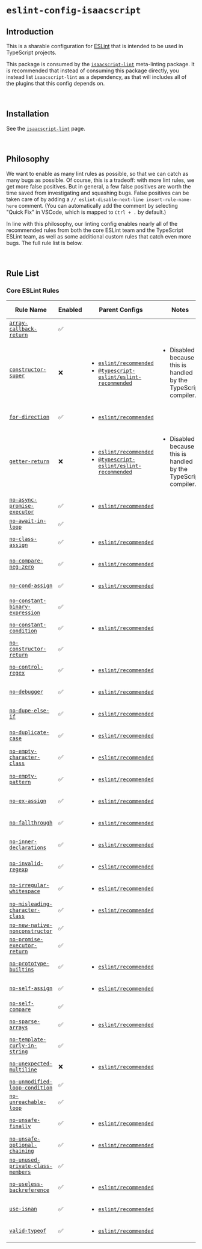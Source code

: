 # `eslint-config-isaacscript`

## Introduction

This is a sharable configuration for [ESLint](https://eslint.org/) that is intended to be used in TypeScript projects.

This package is consumed by the [`isaacscript-lint`](https://github.com/IsaacScript/isaacscript/tree/main/packages/isaacscript-lint) meta-linting package. It is recommended that instead of consuming this package directly, you instead list `isaacscript-lint` as a dependency, as that will includes all of the plugins that this config depends on.

<br>

## Installation

See the [`isaacscript-lint`](https://github.com/IsaacScript/isaacscript/tree/main/packages/isaacscript-lint#installation-instructions-for-typescript-projects) page.

<br>

## Philosophy

We want to enable as many lint rules as possible, so that we can catch as many bugs as possible. Of course, this is a tradeoff: with more lint rules, we get more false positives. But in general, a few false positives are worth the time saved from investigating and squashing bugs. False positives can be taken care of by adding a `// eslint-disable-next-line insert-rule-name-here` comment. (You can automatically add the comment by selecting "Quick Fix" in VSCode, which is mapped to `Ctrl + .` by default.)

In line with this philosophy, our linting config enables nearly all of the recommended rules from both the core ESLint team and the TypeScript ESLint team, as well as some additional custom rules that catch even more bugs. The full rule list is below.

<br>

## Rule List

### Core ESLint Rules

| Rule Name                                                                                                 | Enabled | Parent Configs                                                                                                                                                                                                                                                                                                  | Notes                                                                          | Source File                                                                                                                        |
| --------------------------------------------------------------------------------------------------------- | ------- | --------------------------------------------------------------------------------------------------------------------------------------------------------------------------------------------------------------------------------------------------------------------------------------------------------------- | ------------------------------------------------------------------------------ | ---------------------------------------------------------------------------------------------------------------------------------- |
| [`array-callback-return`](https://eslint.org/docs/latest/rules/array-callback-return)                     | ✅      |                                                                                                                                                                                                                                                                                                                 |                                                                                | [`base-eslint.js`](https://github.com/IsaacScript/isaacscript/blob/main/packages/eslint-config-isaacscript/configs/base-eslint.js) |
| [`constructor-super`](https://eslint.org/docs/latest/rules/constructor-super)                             | ❌      | <ul><li>[`eslint/recommended`](https://github.com/eslint/eslint/blob/main/packages/js/src/configs/eslint-recommended.js)</li><li>[`@typescript-eslint/eslint-recommended`](https://github.com/typescript-eslint/typescript-eslint/blob/main/packages/eslint-plugin/src/configs/eslint-recommended.ts)</li></ul> | <ul><li>Disabled because this is handled by the TypeScript compiler.</li></ul> | [`base-eslint.js`](https://github.com/IsaacScript/isaacscript/blob/main/packages/eslint-config-isaacscript/configs/base-eslint.js) |
| [`for-direction`](https://eslint.org/docs/latest/rules/for-direction)                                     | ✅      | <ul><li>[`eslint/recommended`](https://github.com/eslint/eslint/blob/main/packages/js/src/configs/eslint-recommended.js)</li></ul>                                                                                                                                                                              |                                                                                | [`base-eslint.js`](https://github.com/IsaacScript/isaacscript/blob/main/packages/eslint-config-isaacscript/configs/base-eslint.js) |
| [`getter-return`](https://eslint.org/docs/latest/rules/getter-return)                                     | ❌      | <ul><li>[`eslint/recommended`](https://github.com/eslint/eslint/blob/main/packages/js/src/configs/eslint-recommended.js)</li><li>[`@typescript-eslint/eslint-recommended`](https://github.com/typescript-eslint/typescript-eslint/blob/main/packages/eslint-plugin/src/configs/eslint-recommended.ts)</li></ul> | <ul><li>Disabled because this is handled by the TypeScript compiler.</li></ul> | [`base-eslint.js`](https://github.com/IsaacScript/isaacscript/blob/main/packages/eslint-config-isaacscript/configs/base-eslint.js) |
| [`no-async-promise-executor`](https://eslint.org/docs/latest/rules/no-async-promise-executor)             | ✅      | <ul><li>[`eslint/recommended`](https://github.com/eslint/eslint/blob/main/packages/js/src/configs/eslint-recommended.js)</li></ul>                                                                                                                                                                              |                                                                                | [`base-eslint.js`](https://github.com/IsaacScript/isaacscript/blob/main/packages/eslint-config-isaacscript/configs/base-eslint.js) |
| [`no-await-in-loop`](https://eslint.org/docs/latest/rules/no-await-in-loop)                               | ✅      |                                                                                                                                                                                                                                                                                                                 |                                                                                | [`base-eslint.js`](https://github.com/IsaacScript/isaacscript/blob/main/packages/eslint-config-isaacscript/configs/base-eslint.js) |
| [`no-class-assign`](https://eslint.org/docs/latest/rules/no-class-assign)                                 | ✅      | <ul><li>[`eslint/recommended`](https://github.com/eslint/eslint/blob/main/packages/js/src/configs/eslint-recommended.js)</li></ul>                                                                                                                                                                              |                                                                                | [`base-eslint.js`](https://github.com/IsaacScript/isaacscript/blob/main/packages/eslint-config-isaacscript/configs/base-eslint.js) |
| [`no-compare-neg-zero`](https://eslint.org/docs/latest/rules/no-compare-neg-zero)                         | ✅      | <ul><li>[`eslint/recommended`](https://github.com/eslint/eslint/blob/main/packages/js/src/configs/eslint-recommended.js)</li></ul>                                                                                                                                                                              |                                                                                | [`base-eslint.js`](https://github.com/IsaacScript/isaacscript/blob/main/packages/eslint-config-isaacscript/configs/base-eslint.js) |
| [`no-cond-assign`](https://eslint.org/docs/latest/rules/no-cond-assign)                                   | ✅      | <ul><li>[`eslint/recommended`](https://github.com/eslint/eslint/blob/main/packages/js/src/configs/eslint-recommended.js)</li></ul>                                                                                                                                                                              |                                                                                | [`base-eslint.js`](https://github.com/IsaacScript/isaacscript/blob/main/packages/eslint-config-isaacscript/configs/base-eslint.js) |
| [`no-constant-binary-expression`](https://eslint.org/docs/latest/rules/no-constant-binary-expression)     | ✅      |                                                                                                                                                                                                                                                                                                                 |                                                                                | [`base-eslint.js`](https://github.com/IsaacScript/isaacscript/blob/main/packages/eslint-config-isaacscript/configs/base-eslint.js) |
| [`no-constant-condition`](https://eslint.org/docs/latest/rules/no-constant-condition)                     | ✅      | <ul><li>[`eslint/recommended`](https://github.com/eslint/eslint/blob/main/packages/js/src/configs/eslint-recommended.js)</li></ul>                                                                                                                                                                              |                                                                                | [`base-eslint.js`](https://github.com/IsaacScript/isaacscript/blob/main/packages/eslint-config-isaacscript/configs/base-eslint.js) |
| [`no-constructor-return`](https://eslint.org/docs/latest/rules/no-constructor-return)                     | ✅      |                                                                                                                                                                                                                                                                                                                 |                                                                                | [`base-eslint.js`](https://github.com/IsaacScript/isaacscript/blob/main/packages/eslint-config-isaacscript/configs/base-eslint.js) |
| [`no-control-regex`](https://eslint.org/docs/latest/rules/no-control-regex)                               | ✅      | <ul><li>[`eslint/recommended`](https://github.com/eslint/eslint/blob/main/packages/js/src/configs/eslint-recommended.js)</li></ul>                                                                                                                                                                              |                                                                                | [`base-eslint.js`](https://github.com/IsaacScript/isaacscript/blob/main/packages/eslint-config-isaacscript/configs/base-eslint.js) |
| [`no-debugger`](https://eslint.org/docs/latest/rules/no-debugger)                                         | ✅      | <ul><li>[`eslint/recommended`](https://github.com/eslint/eslint/blob/main/packages/js/src/configs/eslint-recommended.js)</li></ul>                                                                                                                                                                              |                                                                                | [`base-eslint.js`](https://github.com/IsaacScript/isaacscript/blob/main/packages/eslint-config-isaacscript/configs/base-eslint.js) |
| [`no-dupe-else-if`](https://eslint.org/docs/latest/rules/no-dupe-else-if)                                 | ✅      | <ul><li>[`eslint/recommended`](https://github.com/eslint/eslint/blob/main/packages/js/src/configs/eslint-recommended.js)</li></ul>                                                                                                                                                                              |                                                                                | [`base-eslint.js`](https://github.com/IsaacScript/isaacscript/blob/main/packages/eslint-config-isaacscript/configs/base-eslint.js) |
| [`no-duplicate-case`](https://eslint.org/docs/latest/rules/no-duplicate-case)                             | ✅      | <ul><li>[`eslint/recommended`](https://github.com/eslint/eslint/blob/main/packages/js/src/configs/eslint-recommended.js)</li></ul>                                                                                                                                                                              |                                                                                | [`base-eslint.js`](https://github.com/IsaacScript/isaacscript/blob/main/packages/eslint-config-isaacscript/configs/base-eslint.js) |
| [`no-empty-character-class`](https://eslint.org/docs/latest/rules/no-empty-character-class)               | ✅      | <ul><li>[`eslint/recommended`](https://github.com/eslint/eslint/blob/main/packages/js/src/configs/eslint-recommended.js)</li></ul>                                                                                                                                                                              |                                                                                | [`base-eslint.js`](https://github.com/IsaacScript/isaacscript/blob/main/packages/eslint-config-isaacscript/configs/base-eslint.js) |
| [`no-empty-pattern`](https://eslint.org/docs/latest/rules/no-empty-pattern)                               | ✅      | <ul><li>[`eslint/recommended`](https://github.com/eslint/eslint/blob/main/packages/js/src/configs/eslint-recommended.js)</li></ul>                                                                                                                                                                              |                                                                                | [`base-eslint.js`](https://github.com/IsaacScript/isaacscript/blob/main/packages/eslint-config-isaacscript/configs/base-eslint.js) |
| [`no-ex-assign`](https://eslint.org/docs/latest/rules/no-ex-assign)                                       | ✅      | <ul><li>[`eslint/recommended`](https://github.com/eslint/eslint/blob/main/packages/js/src/configs/eslint-recommended.js)</li></ul>                                                                                                                                                                              |                                                                                | [`base-eslint.js`](https://github.com/IsaacScript/isaacscript/blob/main/packages/eslint-config-isaacscript/configs/base-eslint.js) |
| [`no-fallthrough`](https://eslint.org/docs/latest/rules/no-fallthrough)                                   | ✅      | <ul><li>[`eslint/recommended`](https://github.com/eslint/eslint/blob/main/packages/js/src/configs/eslint-recommended.js)</li></ul>                                                                                                                                                                              |                                                                                | [`base-eslint.js`](https://github.com/IsaacScript/isaacscript/blob/main/packages/eslint-config-isaacscript/configs/base-eslint.js) |
| [`no-inner-declarations`](https://eslint.org/docs/latest/rules/no-inner-declarations)                     | ✅      | <ul><li>[`eslint/recommended`](https://github.com/eslint/eslint/blob/main/packages/js/src/configs/eslint-recommended.js)</li></ul>                                                                                                                                                                              |                                                                                | [`base-eslint.js`](https://github.com/IsaacScript/isaacscript/blob/main/packages/eslint-config-isaacscript/configs/base-eslint.js) |
| [`no-invalid-regexp`](https://eslint.org/docs/latest/rules/no-invalid-regexp)                             | ✅      | <ul><li>[`eslint/recommended`](https://github.com/eslint/eslint/blob/main/packages/js/src/configs/eslint-recommended.js)</li></ul>                                                                                                                                                                              |                                                                                | [`base-eslint.js`](https://github.com/IsaacScript/isaacscript/blob/main/packages/eslint-config-isaacscript/configs/base-eslint.js) |
| [`no-irregular-whitespace`](https://eslint.org/docs/latest/rules/no-irregular-whitespace)                 | ✅      | <ul><li>[`eslint/recommended`](https://github.com/eslint/eslint/blob/main/packages/js/src/configs/eslint-recommended.js)</li></ul>                                                                                                                                                                              |                                                                                | [`base-eslint.js`](https://github.com/IsaacScript/isaacscript/blob/main/packages/eslint-config-isaacscript/configs/base-eslint.js) |
| [`no-misleading-character-class`](https://eslint.org/docs/latest/rules/no-misleading-character-class)     | ✅      | <ul><li>[`eslint/recommended`](https://github.com/eslint/eslint/blob/main/packages/js/src/configs/eslint-recommended.js)</li></ul>                                                                                                                                                                              |                                                                                | [`base-eslint.js`](https://github.com/IsaacScript/isaacscript/blob/main/packages/eslint-config-isaacscript/configs/base-eslint.js) |
| [`no-new-native-nonconstructor`](https://eslint.org/docs/latest/rules/no-new-native-nonconstructor)       | ✅      |                                                                                                                                                                                                                                                                                                                 |                                                                                | [`base-eslint.js`](https://github.com/IsaacScript/isaacscript/blob/main/packages/eslint-config-isaacscript/configs/base-eslint.js) |
| [`no-promise-executor-return`](https://eslint.org/docs/latest/rules/no-promise-executor-return)           | ✅      |                                                                                                                                                                                                                                                                                                                 |                                                                                | [`base-eslint.js`](https://github.com/IsaacScript/isaacscript/blob/main/packages/eslint-config-isaacscript/configs/base-eslint.js) |
| [`no-prototype-builtins`](https://eslint.org/docs/latest/rules/no-prototype-builtins)                     | ✅      | <ul><li>[`eslint/recommended`](https://github.com/eslint/eslint/blob/main/packages/js/src/configs/eslint-recommended.js)</li></ul>                                                                                                                                                                              |                                                                                | [`base-eslint.js`](https://github.com/IsaacScript/isaacscript/blob/main/packages/eslint-config-isaacscript/configs/base-eslint.js) |
| [`no-self-assign`](https://eslint.org/docs/latest/rules/no-self-assign)                                   | ✅      | <ul><li>[`eslint/recommended`](https://github.com/eslint/eslint/blob/main/packages/js/src/configs/eslint-recommended.js)</li></ul>                                                                                                                                                                              |                                                                                | [`base-eslint.js`](https://github.com/IsaacScript/isaacscript/blob/main/packages/eslint-config-isaacscript/configs/base-eslint.js) |
| [`no-self-compare`](https://eslint.org/docs/latest/rules/no-self-compare)                                 | ✅      |                                                                                                                                                                                                                                                                                                                 |                                                                                | [`base-eslint.js`](https://github.com/IsaacScript/isaacscript/blob/main/packages/eslint-config-isaacscript/configs/base-eslint.js) |
| [`no-sparse-arrays`](https://eslint.org/docs/latest/rules/no-sparse-arrays)                               | ✅      | <ul><li>[`eslint/recommended`](https://github.com/eslint/eslint/blob/main/packages/js/src/configs/eslint-recommended.js)</li></ul>                                                                                                                                                                              |                                                                                | [`base-eslint.js`](https://github.com/IsaacScript/isaacscript/blob/main/packages/eslint-config-isaacscript/configs/base-eslint.js) |
| [`no-template-curly-in-string`](https://eslint.org/docs/latest/rules/no-template-curly-in-string)         | ✅      |                                                                                                                                                                                                                                                                                                                 |                                                                                | [`base-eslint.js`](https://github.com/IsaacScript/isaacscript/blob/main/packages/eslint-config-isaacscript/configs/base-eslint.js) |
| [`no-unexpected-multiline`](https://eslint.org/docs/latest/rules/no-unexpected-multiline)                 | ❌      | <ul><li>[`eslint/recommended`](https://github.com/eslint/eslint/blob/main/packages/js/src/configs/eslint-recommended.js)</li></ul>                                                                                                                                                                              |                                                                                | [`base-eslint.js`](https://github.com/IsaacScript/isaacscript/blob/main/packages/eslint-config-isaacscript/configs/base-eslint.js) |
| [`no-unmodified-loop-condition`](https://eslint.org/docs/latest/rules/no-unmodified-loop-condition)       | ✅      |                                                                                                                                                                                                                                                                                                                 |                                                                                | [`base-eslint.js`](https://github.com/IsaacScript/isaacscript/blob/main/packages/eslint-config-isaacscript/configs/base-eslint.js) |
| [`no-unreachable-loop`](https://eslint.org/docs/latest/rules/no-unreachable-loop)                         | ✅      |                                                                                                                                                                                                                                                                                                                 |                                                                                | [`base-eslint.js`](https://github.com/IsaacScript/isaacscript/blob/main/packages/eslint-config-isaacscript/configs/base-eslint.js) |
| [`no-unsafe-finally`](https://eslint.org/docs/latest/rules/no-unsafe-finally)                             | ✅      | <ul><li>[`eslint/recommended`](https://github.com/eslint/eslint/blob/main/packages/js/src/configs/eslint-recommended.js)</li></ul>                                                                                                                                                                              |                                                                                | [`base-eslint.js`](https://github.com/IsaacScript/isaacscript/blob/main/packages/eslint-config-isaacscript/configs/base-eslint.js) |
| [`no-unsafe-optional-chaining`](https://eslint.org/docs/latest/rules/no-unsafe-optional-chaining)         | ✅      | <ul><li>[`eslint/recommended`](https://github.com/eslint/eslint/blob/main/packages/js/src/configs/eslint-recommended.js)</li></ul>                                                                                                                                                                              |                                                                                | [`base-eslint.js`](https://github.com/IsaacScript/isaacscript/blob/main/packages/eslint-config-isaacscript/configs/base-eslint.js) |
| [`no-unused-private-class-members`](https://eslint.org/docs/latest/rules/no-unused-private-class-members) | ✅      |                                                                                                                                                                                                                                                                                                                 |                                                                                | [`base-eslint.js`](https://github.com/IsaacScript/isaacscript/blob/main/packages/eslint-config-isaacscript/configs/base-eslint.js) |
| [`no-useless-backreference`](https://eslint.org/docs/latest/rules/no-useless-backreference)               | ✅      | <ul><li>[`eslint/recommended`](https://github.com/eslint/eslint/blob/main/packages/js/src/configs/eslint-recommended.js)</li></ul>                                                                                                                                                                              |                                                                                | [`base-eslint.js`](https://github.com/IsaacScript/isaacscript/blob/main/packages/eslint-config-isaacscript/configs/base-eslint.js) |
| [`use-isnan`](https://eslint.org/docs/latest/rules/use-isnan)                                             | ✅      | <ul><li>[`eslint/recommended`](https://github.com/eslint/eslint/blob/main/packages/js/src/configs/eslint-recommended.js)</li></ul>                                                                                                                                                                              |                                                                                | [`base-eslint.js`](https://github.com/IsaacScript/isaacscript/blob/main/packages/eslint-config-isaacscript/configs/base-eslint.js) |
| [`valid-typeof`](https://eslint.org/docs/latest/rules/valid-typeof)                                       | ✅      | <ul><li>[`eslint/recommended`](https://github.com/eslint/eslint/blob/main/packages/js/src/configs/eslint-recommended.js)</li></ul>                                                                                                                                                                              |                                                                                | [`base-eslint.js`](https://github.com/IsaacScript/isaacscript/blob/main/packages/eslint-config-isaacscript/configs/base-eslint.js) |
